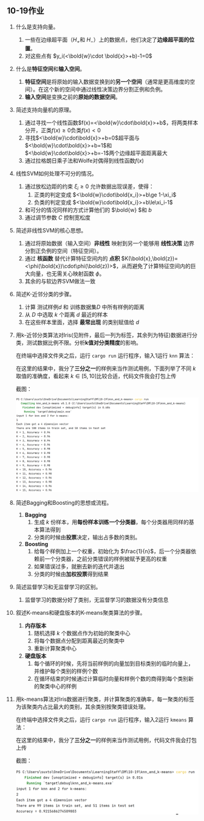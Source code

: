 ## 10-19作业

1. 什么是支持向量。
    1. 一些在边缘超平面（$H_+$和 $H_-$）上的数据点，他们决定了**边缘超平面的位置**。
    2. 对这些点有 $y_i(<\bold{w}\cdot \bold{x}>+b)-1=0$

2. 什么是**特征空间**和**输入空间**。
    1. **特征空间**是将原始的输入数据变换到的**另一个空间**（通常是更高维度的空间）。在这个新的空间中通过线性决策边界分割正例和负例。
    2. **输入空间**是变换之前的**原始的数据空间**。

3. 简述支持向量机的原理。
    1. 通过寻找一个线性函数$f(x)=<\bold{w}\cdot\bold{x}>+b$，将两类样本分开，正类$f(x)\ge 0$负类$f(x)<0$
    2. 寻找$<\bold{w}\cdot\bold{x}>+b=0$超平面与$<\bold{w}\cdot\bold{x}>+b=1$和$<\bold{w}\cdot\bold{x}>+b=-1$两个边缘超平面距离最大
    3. 通过拉格朗日乘子法和Wolfe对偶得到线性函数$f(x)$

4. 线性SVM如何处理不可分的情况。
    1. 通过放松边距的约束 $\xi_i\ge0$ 允许数据出现误差，使得：
        1. 正类的判定变成 $<\bold{w}\cdot\bold{x_i}>+b\ge 1-\xi_i$
        2. 负类的判定变成 $<\bold{w}\cdot\bold{x_i}>+b\le\xi_i-1$
    2. 和可分的情况同样的方式计算他们的 $\bold{w} $和 $b$
    3. 通过调节参数 $C$ 控制宽松度

5. 简述非线性SVM的核心思想。
    1. 通过将原始数据（输入空间）**非线性** 映射到另一个能够用 **线性决策** 边界分割正负例的空间（特征空间）。
    2. 通过 **核函数** 替代计算特征空间内的 **点积** $K(\bold{x},\bold{z})=<\phi(\bold{x})\cdot\phi(\bold{z})>$，从而避免了计算特征空间内的巨大向量，也无需关心映射函数 $\phi$。
    3. 其余的与软边界SVM做法一致

6. 简述K-近邻分类的步骤。
    1. 计算 测试样例$d$ 和 训练数据集$D$ 中所有样例的距离
    2. 从 $D$ 中选取 $k$ 个距离 $d$ 最近的样本
    3. 在这些样本里面，选择 **最常出现** 的类别赋值给 $d$

7. 用k-近邻分类算法对Iris(见附件，最后一列为标签，其余列为特征)数据进行分类，测试数据比例不限。分析**k值对分类精度**的影响。

    在终端中选择文件夹之后，运行 `cargo run` 运行程序，输入1运行 `knn` 算法：

    在这里的结果中，我分了**三分之一**的样例来当作测试用例，下面列举了不同 $k$ 取值的准确度，看起来 $k\in[5,10]$比较合适，代码文件我会打包上传

    截图：

    ![image-20231019224445739](孙潇桐2021117405/image-20231019224445739.png)

8. 简述Bagging和Boosting的思想或流程。
    1. **Bagging**
        1. 生成 $k$ 份样本，用**每份样本训练一个分类器**，每个分类器用同样的基本算法得到
        2. 分类的时候由**投票**决定，输出占多数的类别。
    2. **Boosting**
        1. 给每个样例加上一个权重，初始化为 $\frac{1}{n}$，后一个分类器依赖前一个分类器，之前分类错误的样例被赋予更高的权重
        2. 如果错误过多，就删去新的迭代并退出
        3. 分类的时候由**加权投票**得到结果 

9. 简述监督学习和无监督学习的区别。
    1. 监督学习的数据分好了类别，无监督学习的数据没有分类信息

10. 叙述K-means和硬盘版本的K-means聚类算法的步骤。
    1. **内存版本**
        1. 随机选择 $k$ 个数据点作为初始的聚类中心
        2. 将每个数据点分配到距离最近的聚类中
        3. 重新计算聚类中心
    2. **硬盘版本**
        1. 每个循环的时候，先将当前样例的向量加到目标类别的临时向量上，并维护每个类别的样例个数
        2. 在循环结束的时候通过计算临时向量和样例个数的商得到每个类别新的聚类中心的样例

11. 用k-means算法对Iris数据进行聚类，并计算聚类的准确率，每一聚类的标签为该聚类内占比最大的类别，其余类别按聚类错误处理。

    在终端中选择文件夹之后，运行 `cargo run` 运行程序，输入2运行 `kmeans` 算法：

    在这里的结果中，我分了**三分之一**的样例来当作测试用例，代码文件我会打包上传

    截图：

    ![image-20231020005733175](孙潇桐2021117405/image-20231020005733175.png)

